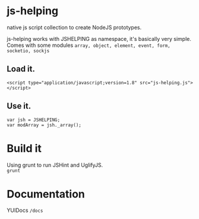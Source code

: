 # js-helping

native js script collection to create NodeJS prototypes.

js-helping works with JSHELPING as namespace, it's basically very simple.  
Comes with some modules `array, object, element, event, form, socketio, sockjs`

## Load it.

    <script type="application/javascript;version=1.8" src="js-helping.js"></script>

## Use it.

    var jsh = JSHELPING;
    var modArray = jsh._array();

# Build it

Using grunt to run JSHint and UglifyJS.  
`grunt`

# Documentation

YUIDocs `/docs`